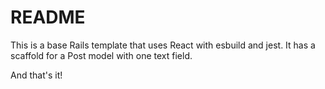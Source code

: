 # README

This is a base Rails template that uses React with esbuild and jest.
It has a scaffold for a Post model with one text field.

And that's it!
